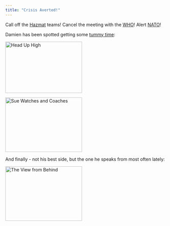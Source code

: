 ```yaml
---
title: "Crisis Averted!"
---
```

<p>Call off the <a href="https://hazmat.dot.gov/">Hazmat</a> teams!  Cancel the meeting with the <a href="https://www.who.int/">WHO</a>!  Alert <a href="https://en.wikipedia.org/wiki/NATO">NATO</a>!</p>
<p>Damien has been spotted getting some <a href="https://www.babycenter.com/refcap/baby/babybehavior/1439985.html">tummy time</a>:</p>
<p><a href="https://www.flickr.com/photos/lemon/777992874/" class="tt-flickr"><img src="https://farm2.static.flickr.com/1394/777992874_458e9a3d70_m.jpg" alt="Head Up High" width="240" height="161" border="0" /></a></p>
<p><a href="https://www.flickr.com/photos/lemon/777128719/" class="tt-flickr"><img src="https://farm2.static.flickr.com/1271/777128719_f5011034e3_m.jpg" alt="Sue Watches and Coaches" width="240" height="171" border="0" /></a></p>
<p>And finally - not his best side, but the one he speaks from most often lately:</p>
<p><a href="https://www.flickr.com/photos/lemon/777101659/" class="tt-flickr"><img src="https://farm2.static.flickr.com/1243/777101659_e60be77b0b_m.jpg" alt="The View from Behind" width="240" height="171" border="0" /></a></p>
